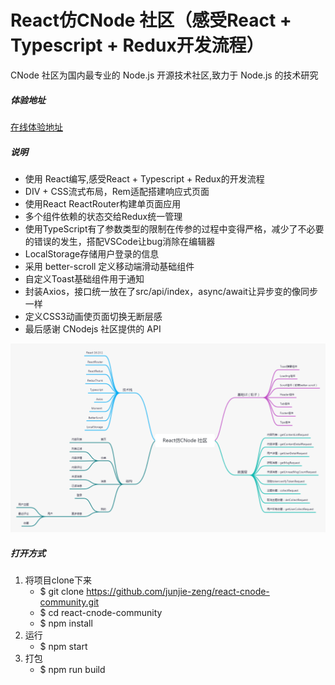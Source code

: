 # React仿CNode 社区（感受React + Typescript + Redux开发流程） 
CNode 社区为国内最专业的 Node.js 开源技术社区,致力于 Node.js 的技术研究
##### 体验地址
[在线体验地址](http://47.111.227.182/#/home)

##### 说明
- 使用 React编写,感受React + Typescript + Redux的开发流程
- DIV + CSS流式布局，Rem适配搭建响应式页面
- 使用React ReactRouter构建单页面应用
- 多个组件依赖的状态交给Redux统一管理
- 使用TypeScript有了参数类型的限制在传参的过程中变得严格，减少了不必要的错误的发生，搭配VSCode让bug消除在编辑器
- LocalStorage存储用户登录的信息
- 采用 better-scroll 定义移动端滑动基础组件
- 自定义Toast基础组件用于通知
- 封装Axios，接口统一放在了src/api/index，async/await让异步变的像同步一样
- 定义CSS3动画使页面切换无断层感
- 最后感谢 CNodejs 社区提供的 API

![image](https://github.com/junjie-zeng/react-cnode-community/blob/master/src/assets/image/CNode.png)


##### 打开方式
1. 将项目clone下来
	- $ git clone https://github.com/junjie-zeng/react-cnode-community.git
	- $ cd react-cnode-community
	- $ npm install
2. 运行
	- $ npm start
3. 打包
	- $ npm run build









